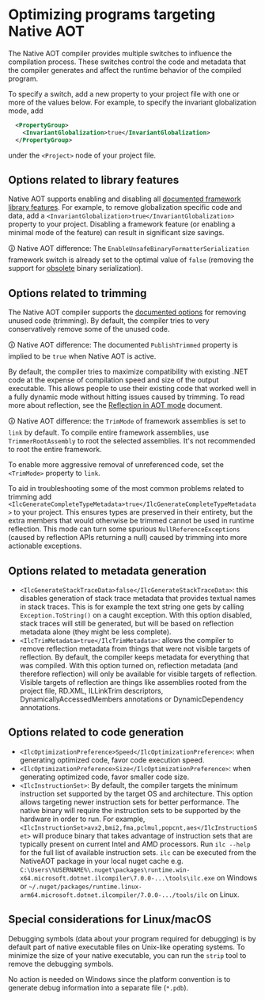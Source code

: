 # Optimizing programs targeting Native AOT

The Native AOT compiler provides multiple switches to influence the compilation process. These switches control the code and metadata that the compiler generates and affect the runtime behavior of the compiled program.

To specify a switch, add a new property to your project file with one or more of the values below. For example, to specify the invariant globalization mode, add

```xml
  <PropertyGroup>
    <InvariantGlobalization>true</InvariantGlobalization>
  </PropertyGroup>
```

under the `<Project>` node of your project file.

## Options related to library features

Native AOT supports enabling and disabling all [documented framework library features](https://docs.microsoft.com/en-us/dotnet/core/deploying/trimming-options#trimming-framework-library-features). For example, to remove globalization specific code and data, add a `<InvariantGlobalization>true</InvariantGlobalization>` property to your project. Disabling a framework feature (or enabling a minimal mode of the feature) can result in significant size savings.

🛈 Native AOT difference: The `EnableUnsafeBinaryFormatterSerialization` framework switch is already set to the optimal value of `false` (removing the support for [obsolete](https://github.com/dotnet/designs/blob/21b274dbc21e4ae54b7e4c5dbd5ef31e439e78db/accepted/2020/better-obsoletion/binaryformatter-obsoletion.md) binary serialization).

## Options related to trimming

The Native AOT compiler supports the [documented options](https://docs.microsoft.com/en-us/dotnet/core/deploying/trim-self-contained) for removing unused code (trimming). By default, the compiler tries to very conservatively remove some of the unused code.

🛈 Native AOT difference: The documented `PublishTrimmed` property is implied to be `true` when Native AOT is active.

By default, the compiler tries to maximize compatibility with existing .NET code at the expense of compilation speed and size of the output executable. This allows people to use their existing code that worked well in a fully dynamic mode without hitting issues caused by trimming. To read more about reflection, see the [Reflection in AOT mode](reflection-in-aot-mode.md) document.

🛈 Native AOT difference: the `TrimMode` of framework assemblies is set to `link` by default. To compile entire framework assemblies, use `TrimmerRootAssembly` to root the selected assemblies. It's not recommended to root the entire framework.

To enable more aggressive removal of unreferenced code, set the `<TrimMode>` property to `link`.

To aid in troubleshooting some of the most common problems related to trimming add `<IlcGenerateCompleteTypeMetadata>true</IlcGenerateCompleteTypeMetadata>` to your project. This ensures types are preserved in their entirety, but the extra members that would otherwise be trimmed cannot be used in runtime reflection. This mode can turn some spurious `NullReferenceExceptions` (caused by reflection APIs returning a null) caused by trimming into more actionable exceptions.

## Options related to metadata generation

* `<IlcGenerateStackTraceData>false</IlcGenerateStackTraceData>`: this disables generation of stack trace metadata that provides textual names in stack traces. This is for example the text string one gets by calling `Exception.ToString()` on a caught exception. With this option disabled, stack traces will still be generated, but will be based on reflection metadata alone (they might be less complete).
* `<IlcTrimMetadata>true</IlcTrimMetadata>`: allows the compiler to remove reflection metadata from things that were not visible targets of reflection. By default, the compiler keeps metadata for everything that was compiled. With this option turned on, reflection metadata (and therefore reflection) will only be available for visible targets of reflection. Visible targets of reflection are things like assemblies rooted from the project file, RD.XML, ILLinkTrim descriptors, DynamicallyAccessedMembers annotations or DynamicDependency annotations.

## Options related to code generation
* `<IlcOptimizationPreference>Speed</IlcOptimizationPreference>`: when generating optimized code, favor code execution speed.
* `<IlcOptimizationPreference>Size</IlcOptimizationPreference>`: when generating optimized code, favor smaller code size.
* `<IlcInstructionSet>`: By default, the compiler targets the minimum instruction set supported by the target OS and architecture. This option allows targeting newer instruction sets for better performance. The native binary will require the instruction sets to be supported by the hardware in order to run. For example, `<IlcInstructionSet>avx2,bmi2,fma,pclmul,popcnt,aes</IlcInstructionSet>` will produce binary that takes advantage of instruction sets that are typically present on current Intel and AMD processors. Run `ilc --help` for the full list of available instruction sets. `ilc` can be executed from the NativeAOT package in your local nuget cache e.g. `C:\Users\%USERNAME%\.nuget\packages\runtime.win-x64.microsoft.dotnet.ilcompiler\7.0.0-...\tools\ilc.exe` on Windows or `~/.nuget/packages/runtime.linux-arm64.microsoft.dotnet.ilcompiler/7.0.0-.../tools/ilc` on Linux.

## Special considerations for Linux/macOS

Debugging symbols (data about your program required for debugging) is by default part of native executable files on Unix-like operating systems. To minimize the size of your native executable, you can run the `strip` tool to remove the debugging symbols.

No action is needed on Windows since the platform convention is to generate debug information into a separate file (`*.pdb`).
